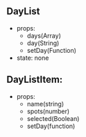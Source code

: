 ## DayList
- props:
  - days(Array)
  - day(String)
  - setDay(Function)
- state: none

## DayListItem:

- props:
  - name(string)
  - spots(number)
  - selected(Boolean)
  - setDay(function)


